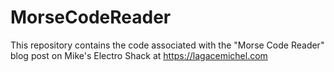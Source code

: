 # MorseCodeReader
This repository contains the code associated with the "Morse Code Reader" blog post on Mike's Electro Shack at https://lagacemichel.com
